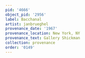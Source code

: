 ```yaml
---
pid: '4666'
object_pid: '2956'
label: Bacchanal
artist: janbrueghel
provenance_date: '1967'
provenance_location: New York, NY
provenance_text: Gallery Shickman
collection: provenance
order: '0149'
---
```


